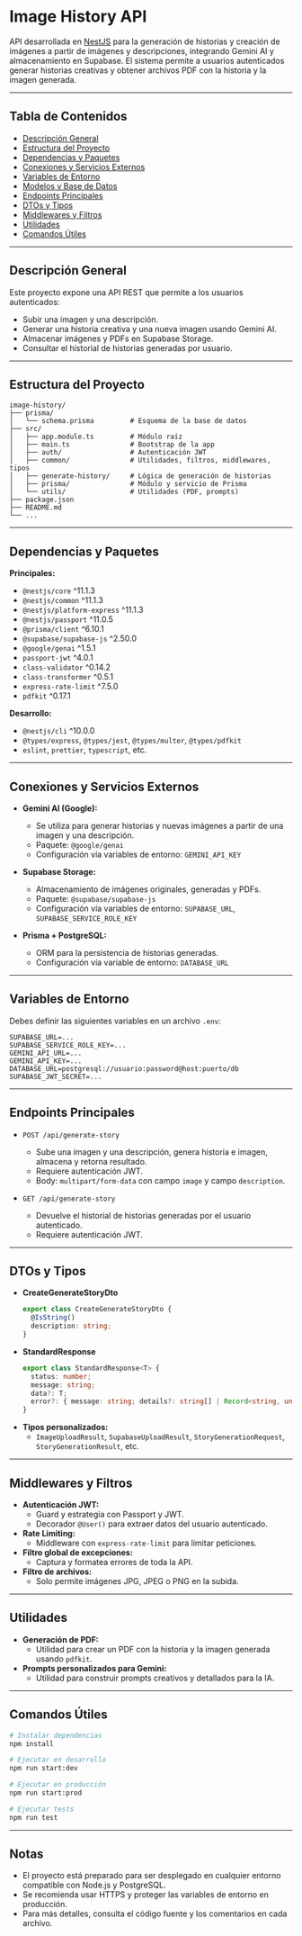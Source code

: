 # Image History API

API desarrollada en [NestJS](https://nestjs.com/) para la generación de historias y creación de imágenes a partir de imágenes y descripciones, integrando Gemini AI y almacenamiento en Supabase. El sistema permite a usuarios autenticados generar historias creativas y obtener archivos PDF con la historia y la imagen generada.

---

## Tabla de Contenidos
- [Descripción General](#descripción-general)
- [Estructura del Proyecto](#estructura-del-proyecto)
- [Dependencias y Paquetes](#dependencias-y-paquetes)
- [Conexiones y Servicios Externos](#conexiones-y-servicios-externos)
- [Variables de Entorno](#variables-de-entorno)
- [Modelos y Base de Datos](#modelos-y-base-de-datos)
- [Endpoints Principales](#endpoints-principales)
- [DTOs y Tipos](#dtos-y-tipos)
- [Middlewares y Filtros](#middlewares-y-filtros)
- [Utilidades](#utilidades)
- [Comandos Útiles](#comandos-útiles)

---

## Descripción General

Este proyecto expone una API REST que permite a los usuarios autenticados:
- Subir una imagen y una descripción.
- Generar una historia creativa y una nueva imagen usando Gemini AI.
- Almacenar imágenes y PDFs en Supabase Storage.
- Consultar el historial de historias generadas por usuario.

---

## Estructura del Proyecto

```
image-history/
├── prisma/
│   └── schema.prisma         # Esquema de la base de datos
├── src/
│   ├── app.module.ts         # Módulo raíz
│   ├── main.ts               # Bootstrap de la app
│   ├── auth/                 # Autenticación JWT
│   ├── common/               # Utilidades, filtros, middlewares, tipos
│   ├── generate-history/     # Lógica de generación de historias
│   ├── prisma/               # Módulo y servicio de Prisma
│   └── utils/                # Utilidades (PDF, prompts)
├── package.json
├── README.md
└── ...
```

---

## Dependencias y Paquetes

**Principales:**
- `@nestjs/core` ^11.1.3
- `@nestjs/common` ^11.1.3
- `@nestjs/platform-express` ^11.1.3
- `@nestjs/passport` ^11.0.5
- `@prisma/client` ^6.10.1
- `@supabase/supabase-js` ^2.50.0
- `@google/genai` ^1.5.1
- `passport-jwt` ^4.0.1
- `class-validator` ^0.14.2
- `class-transformer` ^0.5.1
- `express-rate-limit` ^7.5.0
- `pdfkit` ^0.17.1

**Desarrollo:**
- `@nestjs/cli` ^10.0.0
- `@types/express`, `@types/jest`, `@types/multer`, `@types/pdfkit`
- `eslint`, `prettier`, `typescript`, etc.

---

## Conexiones y Servicios Externos

- **Gemini AI (Google):**
  - Se utiliza para generar historias y nuevas imágenes a partir de una imagen y una descripción.
  - Paquete: `@google/genai`
  - Configuración vía variables de entorno: `GEMINI_API_KEY`

- **Supabase Storage:**
  - Almacenamiento de imágenes originales, generadas y PDFs.
  - Paquete: `@supabase/supabase-js`
  - Configuración vía variables de entorno: `SUPABASE_URL`, `SUPABASE_SERVICE_ROLE_KEY`

- **Prisma + PostgreSQL:**
  - ORM para la persistencia de historias generadas.
  - Configuración vía variable de entorno: `DATABASE_URL`

---

## Variables de Entorno

Debes definir las siguientes variables en un archivo `.env`:

```
SUPABASE_URL=...
SUPABASE_SERVICE_ROLE_KEY=...
GEMINI_API_URL=...
GEMINI_API_KEY=...
DATABASE_URL=postgresql://usuario:password@host:puerto/db
SUPABASE_JWT_SECRET=...
```

---

## Endpoints Principales

- `POST /api/generate-story`
  - Sube una imagen y una descripción, genera historia e imagen, almacena y retorna resultado.
  - Requiere autenticación JWT.
  - Body: `multipart/form-data` con campo `image` y campo `description`.

- `GET /api/generate-story`
  - Devuelve el historial de historias generadas por el usuario autenticado.
  - Requiere autenticación JWT.

---

## DTOs y Tipos

- **CreateGenerateStoryDto**
  ```ts
  export class CreateGenerateStoryDto {
    @IsString()
    description: string;
  }
  ```
- **StandardResponse<T>**
  ```ts
  export class StandardResponse<T> {
    status: number;
    message: string;
    data?: T;
    error?: { message: string; details?: string[] | Record<string, unknown> };
  }
  ```
- **Tipos personalizados:**
  - `ImageUploadResult`, `SupabaseUploadResult`, `StoryGenerationRequest`, `StoryGenerationResult`, etc.

---

## Middlewares y Filtros

- **Autenticación JWT:**
  - Guard y estrategia con Passport y JWT.
  - Decorador `@User()` para extraer datos del usuario autenticado.
- **Rate Limiting:**
  - Middleware con `express-rate-limit` para limitar peticiones.
- **Filtro global de excepciones:**
  - Captura y formatea errores de toda la API.
- **Filtro de archivos:**
  - Solo permite imágenes JPG, JPEG o PNG en la subida.

---

## Utilidades

- **Generación de PDF:**
  - Utilidad para crear un PDF con la historia y la imagen generada usando `pdfkit`.
- **Prompts personalizados para Gemini:**
  - Utilidad para construir prompts creativos y detallados para la IA.

---

## Comandos Útiles

```bash
# Instalar dependencias
npm install

# Ejecutar en desarrollo
npm run start:dev

# Ejecutar en producción
npm run start:prod

# Ejecutar tests
npm run test
```

---

## Notas
- El proyecto está preparado para ser desplegado en cualquier entorno compatible con Node.js y PostgreSQL.
- Se recomienda usar HTTPS y proteger las variables de entorno en producción.
- Para más detalles, consulta el código fuente y los comentarios en cada archivo.
